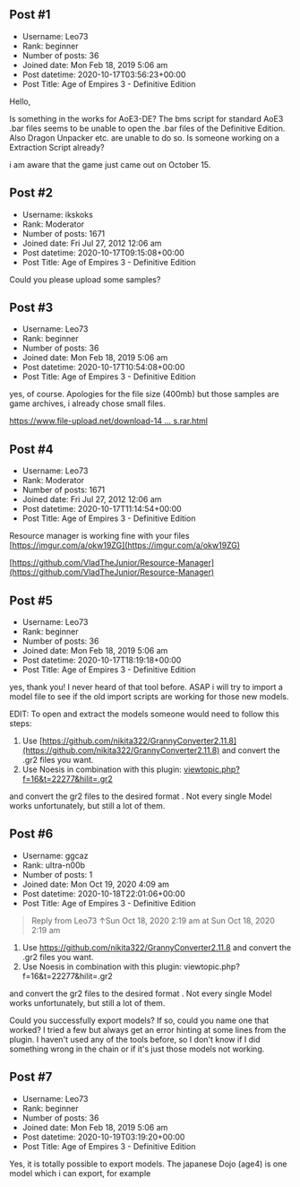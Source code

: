 ## Post #1
- Username: Leo73
- Rank: beginner
- Number of posts: 36
- Joined date: Mon Feb 18, 2019 5:06 am
- Post datetime: 2020-10-17T03:56:23+00:00
- Post Title: Age of Empires 3 - Definitive Edition

Hello, 

Is something in the works for AoE3-DE? The bms script for standard AoE3 .bar files seems to be unable to open the .bar files of the Definitive Edition. Also Dragon Unpacker etc. are unable to do so. Is someone working on a Extraction Script already?  

i am aware that the game just came out on October 15.
## Post #2
- Username: ikskoks
- Rank: Moderator
- Number of posts: 1671
- Joined date: Fri Jul 27, 2012 12:06 am
- Post datetime: 2020-10-17T09:15:08+00:00
- Post Title: Age of Empires 3 - Definitive Edition

Could you please upload some samples?
## Post #3
- Username: Leo73
- Rank: beginner
- Number of posts: 36
- Joined date: Mon Feb 18, 2019 5:06 am
- Post datetime: 2020-10-17T10:54:08+00:00
- Post Title: Age of Empires 3 - Definitive Edition

yes, of course. Apologies for the file size (400mb) but those samples are game archives, i already chose small files. 

[https://www.file-upload.net/download-14 ... s.rar.html](https://www.file-upload.net/download-14325358/Samples.rar.html)
## Post #4
- Username: Leo73
- Rank: Moderator
- Number of posts: 1671
- Joined date: Fri Jul 27, 2012 12:06 am
- Post datetime: 2020-10-17T11:14:54+00:00
- Post Title: Age of Empires 3 - Definitive Edition

Resource manager is working fine with your files [https://imgur.com/a/okw19ZG](https://imgur.com/a/okw19ZG)

[https://github.com/VladTheJunior/Resource-Manager](https://github.com/VladTheJunior/Resource-Manager)
## Post #5
- Username: Leo73
- Rank: beginner
- Number of posts: 36
- Joined date: Mon Feb 18, 2019 5:06 am
- Post datetime: 2020-10-17T18:19:18+00:00
- Post Title: Age of Empires 3 - Definitive Edition

yes, thank you!  I never heard of that tool before. ASAP i will try to import a model file to see if the old import scripts are working for those new models.

EDIT: To open and extract the models someone would need to follow this steps: 

1. Use [https://github.com/nikita322/GrannyConverter2.11.8](https://github.com/nikita322/GrannyConverter2.11.8) and convert the .gr2 files you want.
2. Use Noesis in combination with this plugin: [viewtopic.php?f=16&t=22277&hilit=.gr2](https://forum.xentax.com/viewtopic.php?f=16&t=22277&hilit=.gr2)

and convert the gr2 files to the desired format . Not every single Model works unfortunately, but still a lot of them.
## Post #6
- Username: ggcaz
- Rank: ultra-n00b
- Number of posts: 1
- Joined date: Mon Oct 19, 2020 4:09 am
- Post datetime: 2020-10-18T22:01:06+00:00
- Post Title: Age of Empires 3 - Definitive Edition

> Reply from Leo73 ↑Sun Oct 18, 2020 2:19 am at Sun Oct 18, 2020 2:19 am
>
> 
1. Use https://github.com/nikita322/GrannyConverter2.11.8 and convert the .gr2 files you want.
2. Use Noesis in combination with this plugin: viewtopic.php?f=16&t=22277&hilit=.gr2

and convert the gr2 files to the desired format . Not every single Model works unfortunately, but still a lot of them.

Could you successfully export models? If so, could you name one that worked? I tried a few but always get an error hinting at some lines from the plugin. I haven't used any of the tools before, so I don't know if I did something wrong in the chain or if it's just those models not working.
## Post #7
- Username: Leo73
- Rank: beginner
- Number of posts: 36
- Joined date: Mon Feb 18, 2019 5:06 am
- Post datetime: 2020-10-19T03:19:20+00:00
- Post Title: Age of Empires 3 - Definitive Edition

Yes, it is totally possible to export models. The japanese Dojo (age4) is one model which i can export, for example
